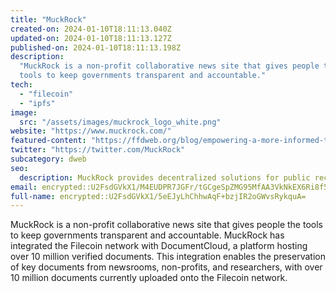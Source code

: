 ```yaml
---
title: "MuckRock"
created-on: 2024-01-10T18:11:13.040Z
updated-on: 2024-01-10T18:11:13.127Z
published-on: 2024-01-10T18:11:13.198Z
description:
  "MuckRock is a non-profit collaborative news site that gives people the
  tools to keep governments transparent and accountable."
tech:
  - "filecoin"
  - "ipfs"
image:
  src: "/assets/images/muckrock_logo_white.png"
website: "https://www.muckrock.com/"
featured-content: "https://ffdweb.org/blog/empowering-a-more-informed-transparent-society-with-decentralized-technology/"
twitter: "https://twitter.com/MuckRock"
subcategory: dweb
seo:
  description: MuckRock provides decentralized solutions for public records and transparency.
email: encrypted::U2FsdGVkX1/M4EUDPR7JGFr/tGCgeSpZMG95MfAA3VkNkEX6Ri8f5FxqSBia97v0
full-name: encrypted::U2FsdGVkX1/5eEJyLhChhwAqF+bzjIR2oGWvsRykquA=
---
```


MuckRock is a non-profit collaborative news site that gives people the tools to keep governments transparent and accountable. MuckRock has integrated the Filecoin network with DocumentCloud, a platform hosting over 10 million verified documents. This integration enables the preservation of key documents from newsrooms, non-profits, and researchers, with over 10 million documents currently uploaded onto the Filecoin network.
